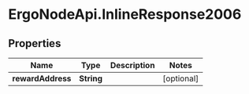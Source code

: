 # ErgoNodeApi.InlineResponse2006

## Properties

Name | Type | Description | Notes
------------ | ------------- | ------------- | -------------
**rewardAddress** | **String** |  | [optional] 


